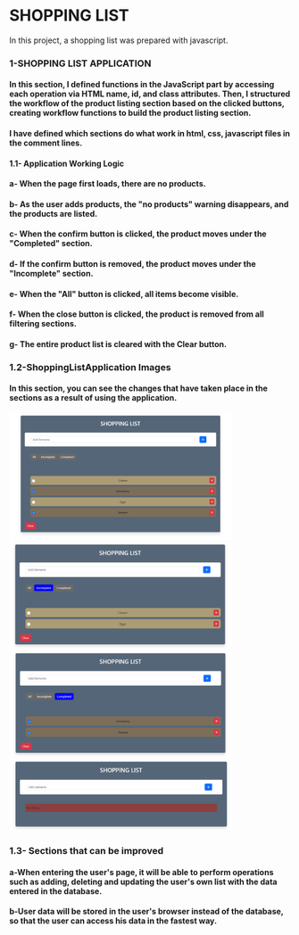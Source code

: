 # SHOPPING LIST
In this project, a shopping list was prepared with javascript.


### 1-SHOPPING LIST APPLICATION

#### In this section, I defined functions in the JavaScript part by accessing each operation via HTML name, id, and class attributes. Then, I structured the workflow of the product listing section based on the clicked buttons, creating workflow functions to build the product listing section.

#### I have defined which sections do what work in html, css, javascript files in the comment lines.

#### 1.1- Application Working Logic

#### a- When the page first loads, there are no products.
#### b- As the user adds products, the "no products" warning disappears, and the products are listed.
#### c- When the confirm button is clicked, the product moves under the "Completed" section.
#### d- If the confirm button is removed, the product moves under the "Incomplete" section.
#### e- When the "All" button is clicked, all items become visible.
#### f- When the close button is clicked, the product is removed from all filtering sections.
#### g- The entire product list is cleared with the Clear button.

### 1.2-ShoppingListApplication Images

#### In this section, you can see the changes that have taken place in the sections as a result of using the application.

<img src="AppImg/AllItems.png" alt="Açıklama metni" width="400" height="auto">
<img src="AppImg/NoCompleteItems.png" alt="Açıklama metni" width="400" height="auto">
<img src="AppImg/CompletedItems.png" alt="Açıklama metni" width="400" height="auto">
<img src="AppImg/NoItems.png" alt="Açıklama metni" width="400" height="auto">



### 1.3- Sections that can be improved

#### a-When entering the user's page, it will be able to perform operations such as adding, deleting and updating the user's own list with the data entered in the database.
#### b-User data will be stored in the user's browser instead of the database, so that the user can access his data in the fastest way.



